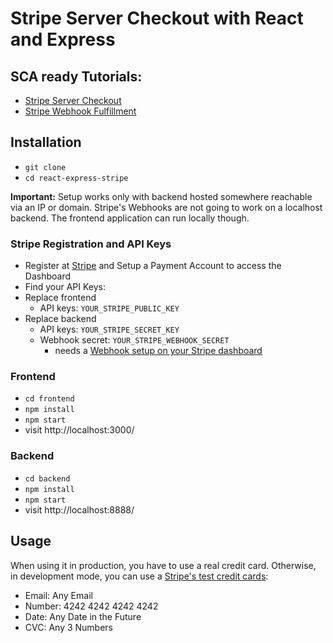 # Stripe Server Checkout with React and Express

## SCA ready Tutorials: 
  - [Stripe Server Checkout](https://stripe.com/docs/payments/checkout/server#create-one-time-payments)
  - [Stripe Webhook Fulfillment](https://stripe.com/docs/payments/checkout/fulfillment#webhooks)

## Installation

- `git clone`
- `cd react-express-stripe`

**Important:** Setup works only with backend hosted somewhere reachable via an IP or domain. Stripe's Webhooks are not going to work on a localhost backend. The frontend application can run locally though.

### Stripe Registration and API Keys

- Register at [Stripe](https://stripe.com/) and Setup a Payment Account to access the Dashboard
- Find your API Keys:
- Replace frontend 
  - API keys: `YOUR_STRIPE_PUBLIC_KEY`
- Replace backend 
  - API keys: `YOUR_STRIPE_SECRET_KEY`
  - Webhook secret: `YOUR_STRIPE_WEBHOOK_SECRET`
    - needs a [Webhook setup on your Stripe dashboard](https://stripe.com/docs/payments/checkout/fulfillment#webhooks)

### Frontend

- `cd frontend`
- `npm install`
- `npm start`
- visit http://localhost:3000/

### Backend

- `cd backend`
- `npm install`
- `npm start`
- visit http://localhost:8888/

## Usage

When using it in production, you have to use a real credit card. Otherwise, in development mode, you can use a [Stripe's test credit cards](https://stripe.com/docs/testing#cards):

- Email: Any Email
- Number: 4242 4242 4242 4242
- Date: Any Date in the Future
- CVC: Any 3 Numbers
